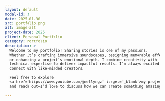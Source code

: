 ```yaml
---
layout: default
modal-id: 3
date: 2025-01-30
src: portfolio.png
alt: image-alt
project-date: 2025
client: Personal Portfolio
category: Portfolio
description: >
  Welcome to my portfolio! Sharing stories is one of my passions. 
  Whether it’s crafting immersive soundscapes, designing memorable effects, 
  or enhancing a project’s emotional depth, I combine creativity with 
  technical expertise to deliver impactful results. I’m always excited to 
  connect with like-minded creators. 

  Feel free to explore 
  <a href="https://www.youtube.com/@nellyngz" target="_blank">my projects</a> 
  and reach out—I’d love to discuss how we can create something amazing together!

---
```


